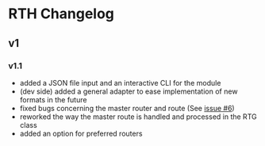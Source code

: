# RTH Changelog

## v1

### v1.1
  - added a JSON file input and an interactive CLI for the module
  - (dev side) added a general adapter to ease implementation of new formats in the future
  - fixed bugs concerning the master router and route (See [issue #6](https://github.com/BioTheWolff/RTH/issues/6))
  - reworked the way the master route is handled and processed in the RTG class
  - added an option for preferred routers